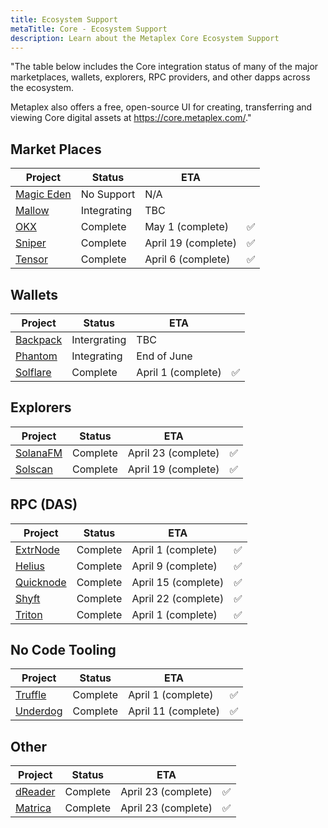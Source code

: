 ```yaml
---
title: Ecosystem Support
metaTitle: Core - Ecosystem Support
description: Learn about the Metaplex Core Ecosystem Support
---
```


"The table below includes the Core integration status of many of the major marketplaces, wallets, explorers, RPC providers, and other dapps across the ecosystem.

Metaplex also offers a free, open-source UI for creating, transferring and viewing Core digital assets at https://core.metaplex.com/."

## Market Places

| Project                                   | Status      | ETA                 |     |
| ----------------------------------------- | ----------- | ------------------- | --- |
| [Magic Eden](https://magiceden.io/solana) | No Support  | N/A                 |     |
| [Mallow](https://www.mallow.art/)         | Integrating | TBC                 |     |
| [OKX](https://www.okx.com/)               | Complete    | May 1 (complete)    | ✅  |
| [Sniper](https://www.sniper.xyz/)         | Complete    | April 19 (complete) | ✅  |
| [Tensor](https://www.tensor.trade/)       | Complete    | April 6 (complete)  | ✅  |

## Wallets

| Project                           | Status       | ETA                |     |
| --------------------------------- | ------------ | ------------------ | --- |
| [Backpack](https://backpack.app/) | Intergrating | TBC                |     |
| [Phantom](https://phantom.app/)   | Integrating  | End of June        |     |
| [Solflare](https://solflare.com/) | Complete     | April 1 (complete) | ✅  |

## Explorers

| Project                        | Status   | ETA                 |     |
| ------------------------------ | -------- | ------------------- | --- |
| [SolanaFM](https://solana.fm/) | Complete | April 23 (complete) | ✅  |
| [Solscan](https://solscan.io/) | Complete | April 19 (complete) | ✅  |

## RPC (DAS)

| Project                                 | Status   | ETA                 |     |
| --------------------------------------- | -------- | ------------------- | --- |
| [ExtrNode](https://extrnode.com/)       | Complete | April 1 (complete)  | ✅  |
| [Helius](https://www.helius.dev/)       | Complete | April 9 (complete)  | ✅  |
| [Quicknode](https://www.quicknode.com/) | Complete | April 15 (complete) | ✅  |
| [Shyft](https://shyft.to/)              | Complete | April 22 (complete) | ✅  |
| [Triton](https://triton.one/)           | Complete | April 1 (complete)  | ✅  |

## No Code Tooling

| Project                                       | Status   | ETA                 |     |
| --------------------------------------------- | -------- | ------------------- | --- |
| [Truffle](https://truffle.wtf)                | Complete | April 1 (complete)  | ✅  |
| [Underdog](https://www.underdogprotocol.com/) | Complete | April 11 (complete) | ✅  |

## Other

| Project                        | Status   | ETA                 |     |
| ------------------------------ | -------- | ------------------- | --- |
| [dReader](https://dreader.io/) | Complete | April 23 (complete) | ✅  |
| [Matrica](https://matrica.io/) | Complete | April 23 (complete) | ✅  |

